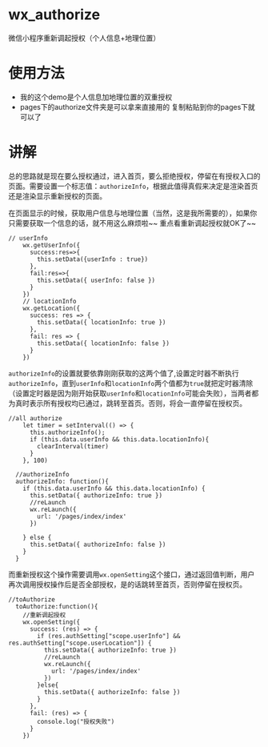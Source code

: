 # wx_authorize
微信小程序重新调起授权（个人信息+地理位置）
# 使用方法
- 我的这个demo是个人信息加地理位置的双重授权
- pages下的authorize文件夹是可以拿来直接用的  复制粘贴到你的pages下就可以了
# 讲解
 总的思路就是现在要么授权通过，进入首页，要么拒绝授权，停留在有授权入口的页面。需要设置一个标志值：`authorizeInfo`，根据此值得真假来决定是渲染首页还是渲染显示重新授权的页面。
  
  在页面显示的时候，获取用户信息与地理位置（当然，这是我所需要的），如果你只需要获取一个信息的话，就不用这么麻烦啦~~  重点看重新调起授权就OK了~~

```
// userInfo
    wx.getUserInfo({
      success:res=>{
        this.setData({userInfo : true})
      },
      fail:res=>{
        this.setData({ userInfo: false })
      }
    })
    // locationInfo
    wx.getLocation({
      success: res => {
        this.setData({ locationInfo: true })
      },
      fail: res => {
        this.setData({ locationInfo: false })
      }
    })
```
`authorizeInfo`的设置就要依靠刚刚获取的这两个值了,设置定时器不断执行`authorizeInfo`，直到`userInfo`和`locationInfo`两个值都为`true`就把定时器清除（设置定时器是因为刚开始获取`userInfo`和`locationInfo`可能会失败），当两者都为真时表示所有授权均已通过，跳转至首页。否则，将会一直停留在授权页。

```
//all authorize 
    let timer = setInterval(() => {
      this.authorizeInfo();
      if (this.data.userInfo && this.data.locationInfo){
        clearInterval(timer)                    
      }
    }, 100) 
```

```
  //authorizeInfo
  authorizeInfo: function(){
    if (this.data.userInfo && this.data.locationInfo) {
      this.setData({ authorizeInfo: true })
      //reLaunch
      wx.reLaunch({
        url: '/pages/index/index'
      })
 
    } else {
      this.setData({ authorizeInfo: false })
    }
  }
```

而重新授权这个操作需要调用`wx.openSetting`这个接口，通过返回值判断，用户再次调用授权操作后是否全部授权，是的话跳转至首页，否则停留在授权页。

```
//toAuthorize
  toAuthorize:function(){
    //重新调起授权
    wx.openSetting({
      success: (res) => {
        if (res.authSetting["scope.userInfo"] && res.authSetting["scope.userLocation"]) {
          this.setData({ authorizeInfo: true })
          //reLaunch
          wx.reLaunch({
            url: '/pages/index/index'
          })
        }else{
          this.setData({ authorizeInfo: false })
        }
      },
      fail: (res) => {
        console.log("授权失败")
      }
    })
```